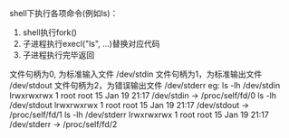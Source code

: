 shell下执行各项命令(例如ls)：
1. shell执行fork()
2. 子进程执行execl("ls", ...)替换对应代码
3. 子进程执行完毕返回


文件句柄为0, 为标准输入文件 /dev/stdin
文件句柄为1，为标准输出文件 /dev/stdout
文件句柄为2，为错误输出文件 /dev/stderr
eg:
ls -lh /dev/stdin
    lrwxrwxrwx 1 root root 15 Jan 19 21:17 /dev/stdin -> /proc/self/fd/0
ls -lh /dev/stdout
    lrwxrwxrwx 1 root root 15 Jan 19 21:17 /dev/stdout -> /proc/self/fd/1
ls -lh /dev/stderr
    lrwxrwxrwx 1 root root 15 Jan 19 21:17 /dev/stderr -> /proc/self/fd/2
